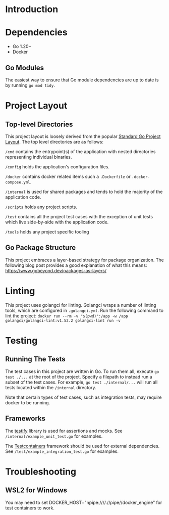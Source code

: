 # Introduction

# Dependencies
- Go 1.20+
- Docker

## Go Modules
The easiest way to ensure that Go module dependencies are up to date is by running `go mod tidy`.

# Project Layout

## Top-level Directories
This project layout is loosely derived from the popular [Standard Go Project Layout](https://github.com/golang-standards/project-layout). The top level directories are as follows:

`/cmd` contains the entrypoint(s) of the application with nested directories representing individual binaries.

`/config` holds the application's configuration files.

`/docker` contains docker related items such a `.Dockerfile` or `.docker-compose.yml`. 

`/internal` is used for shared packages and tends to hold the majority of the application code. 

`/scripts` holds any project scripts.

`/test` contains all the project test cases with the exception of unit tests which live side-by-side with the application code.

`/tools` holds any project specific tooling

## Go Package Structure
This project embraces a layer-based strategy for package organization. The following blog post provides a good explanation of what this means: https://www.gobeyond.dev/packages-as-layers/

# Linting
This project uses golangci for linting. Golangci wraps a number of linting tools, which are configured in `.golangci.yml`.
Run the following command to lint the project:
`docker run --rm -v "$(pwd)":/app -w /app golangci/golangci-lint:v1.52.2 golangci-lint run -v`

# Testing

## Running The Tests
The test cases in this project are written in Go. To run them all, execute `go test ./...` at the root of the project. Specify a filepath to instead run a subset of the test cases. For example, `go test ./internal/...` will run all tests located within the `/internal` directory.

Note that certain types of test cases, such as integration tests, may require docker to be running.

## Frameworks
The [testify](https://github.com/stretchr/testify) library is used for assertions and mocks. See `/internal/example_unit_test.go` for examples.

The [Testcontainers](https://testcontainers.com/) framework should be used for external dependencies. See `/test/example_integration_test.go` for examples.

# Troubleshooting

## WSL2 for Windows
You may need to set DOCKER_HOST="npipe:////.//pipe//docker_engine" for test containers to work.